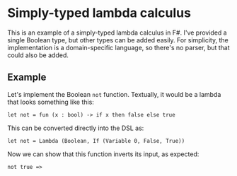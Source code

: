 # Simply-typed lambda calculus
This is an example of a simply-typed lambda calculus in F#. I've provided a single Boolean type, but other types can be added easily. For simplicity, the implementation is a domain-specific language, so there's no parser, but that could also be added.
## Example
Let's implement the Boolean `not` function. Textually, it would be a lambda that looks something like this:
```F#
let not = fun (x : bool) -> if x then false else true
```
This can be converted directly into the DSL as:
```F#
let not = Lambda (Boolean, If (Variable 0, False, True))
```
Now we can show that this function inverts its input, as expected:
```F#
not true => 
```
<!--stackedit_data:
eyJoaXN0b3J5IjpbLTg5OTU5MjU3OSwtMjExNjExNjkyOV19
-->